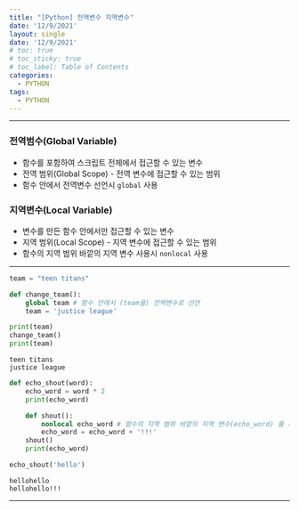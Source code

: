 ```yaml
---
title: "[Python] 전역변수 지역변수"
date: '12/9/2021'
layout: single
date: '12/9/2021'
# toc: true
# toc_sticky: true
# toc_label: Table of Contents
categories:
  - PYTHON
tags:
  - PYTHON
---
```



---
### 전역범수(Global Variable)
* 함수를 포함하여 스크립트 전체에서 접근할 수 있는 변수
* 전역 범위(Global Scope) - 전역 변수에 접근할 수 있는 범위
* 함수 안에서 전역변수 선언시 ```global``` 사용

### 지역변수(Local Variable)
* 변수를 만든 함수 안에서만 접근할 수 있는 변수
* 지역 범위(Local Scope) - 지역 변수에 접근할 수 있는 범위
* 함수의 지역 범위 바깥의 지역 변수 사용시 ```nonlocal``` 사용

---


```python
team = "teen titans"

def change_team():
    global team # 함수 안에서 (team을) 전역변수로 선언
    team = 'justice league'

print(team)
change_team()
print(team)
```

    teen titans
    justice league



```python
def echo_shout(word):
    echo_word = word * 2
    print(echo_word)

    def shout():
        nonlocal echo_word # 함수의 지역 범위 바깥의 지역 변수(echo_word) 를 사용
        echo_word = echo_word + '!!!'
    shout()
    print(echo_word)

echo_shout('hello')
```

    hellohello
    hellohello!!!

---
